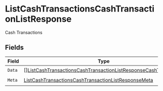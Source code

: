 # ListCashTransactionsCashTransactionListResponse

Cash Transactions


## Fields

| Field                                                                                                                                                         | Type                                                                                                                                                          | Required                                                                                                                                                      | Description                                                                                                                                                   |
| ------------------------------------------------------------------------------------------------------------------------------------------------------------- | ------------------------------------------------------------------------------------------------------------------------------------------------------------- | ------------------------------------------------------------------------------------------------------------------------------------------------------------- | ------------------------------------------------------------------------------------------------------------------------------------------------------------- |
| `Data`                                                                                                                                                        | [][ListCashTransactionsCashTransactionListResponseCashTransaction](../../models/operations/listcashtransactionscashtransactionlistresponsecashtransaction.md) | :heavy_check_mark:                                                                                                                                            | N/A                                                                                                                                                           |
| `Meta`                                                                                                                                                        | [ListCashTransactionsCashTransactionListResponseMeta](../../models/operations/listcashtransactionscashtransactionlistresponsemeta.md)                         | :heavy_check_mark:                                                                                                                                            | N/A                                                                                                                                                           |
